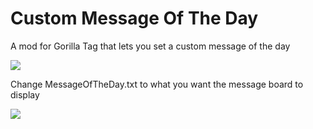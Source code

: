 # Custom Message Of The Day
A mod for Gorilla Tag that lets you set a custom message of the day

![](https://user-images.githubusercontent.com/29258204/162978581-65a8f1b0-b579-4f93-b631-bd65d0d5a3eb.png)

Change MessageOfTheDay.txt to what you want the message board to display

![](https://user-images.githubusercontent.com/29258204/162979062-66ee54f4-9c82-4c92-b48b-f7be2ff184c6.png)
